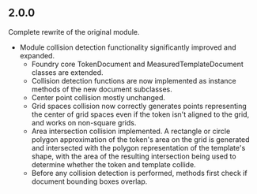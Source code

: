 ## 2.0.0

Complete rewrite of the original module.

- Module collision detection functionality significantly improved and expanded.
  - Foundry core TokenDocument and MeasuredTemplateDocument classes are extended.
  - Collision detection functions are now implemented as instance methods of the new document subclasses.
  - Center point collision mostly unchanged.
  - Grid spaces collision now correctly generates points representing the center of grid spaces even if the token isn't aligned to the grid, and works on non-square grids.
  - Area intersection collision implemented. A rectangle or circle polygon approximation of the token's area on the grid is generated and intersected with the polygon representation of the template's shape, with the area of the resulting intersection being used to determine whether the token and template collide.
  - Before any collision detection is performed, methods first check if document bounding boxes overlap.
